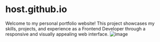 # host.github.io
Welcome to my personal portfolio website! This project showcases my skills, projects, and experience as a Frontend Developer through a responsive and visually appealing web interface.
![image](https://github.com/ManMohanSingh031/host.github.io/assets/98742502/eb396cd3-a002-4e08-ab9f-6c20da99306e)
